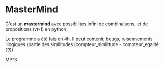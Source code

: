 # MasterMind

C'est un **mastermind** avec possibilités infini de combinaisons, et de propositions (vr-1) en python

Le programme a été fais en 4h. Il peut contenir, beugs, raisonnements illogiques (partie des similitudes (compteur_similitude - compteur_egalité ??))

MP°3



